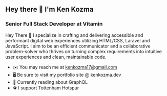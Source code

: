 ## Hey there 👋 I'm Ken Kozma

### Senior Full Stack Developer at Vitamin

Hey There 👋 I specialize in crafting and delivering accessible and performant digital web experiences utilizing HTML/CSS, Laravel and JavaScript. I aim to be an efficient communicator and a collaborative problem-solver who thrives on turning complex requirements into intuitive user experiences and clean, maintainable code.

- ✉️ You may reach me at kenkozma17@gmail.com
- 🖥️ Be sure to visit my portfolio site @ kenkozma.dev
- 📖 Currently reading about GraphQL
- ⚽ I support Tottenham Hotspur

